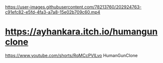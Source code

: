 

https://user-images.githubusercontent.com/78213760/202924763-c91efc82-e5fd-4fa3-a7a8-15e02b709c60.mp4

# https://ayhankara.itch.io/humangunclone 
https://www.youtube.com/shorts/RqMCcPVILvo HumanGunClone
